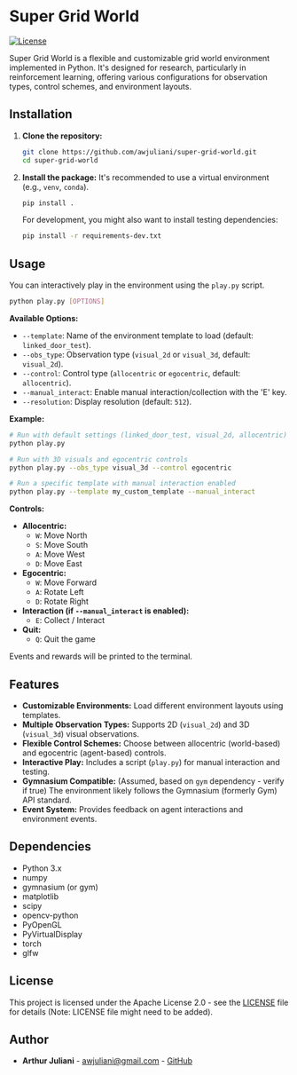 # Super Grid World

[![License](https://img.shields.io/badge/License-Apache_2.0-blue.svg)](https://opensource.org/licenses/Apache-2.0)

Super Grid World is a flexible and customizable grid world environment implemented in Python. It's designed for research, particularly in reinforcement learning, offering various configurations for observation types, control schemes, and environment layouts.

## Installation

1.  **Clone the repository:**
    ```bash
    git clone https://github.com/awjuliani/super-grid-world.git
    cd super-grid-world
    ```

2.  **Install the package:**
    It's recommended to use a virtual environment (e.g., `venv`, `conda`).
    ```bash
    pip install .
    ```
    For development, you might also want to install testing dependencies:
    ```bash
    pip install -r requirements-dev.txt
    ```

## Usage

You can interactively play in the environment using the `play.py` script.

```bash
python play.py [OPTIONS]
```

**Available Options:**

*   `--template`: Name of the environment template to load (default: `linked_door_test`).
*   `--obs_type`: Observation type (`visual_2d` or `visual_3d`, default: `visual_2d`).
*   `--control`: Control type (`allocentric` or `egocentric`, default: `allocentric`).
*   `--manual_interact`: Enable manual interaction/collection with the 'E' key.
*   `--resolution`: Display resolution (default: `512`).

**Example:**

```bash
# Run with default settings (linked_door_test, visual_2d, allocentric)
python play.py

# Run with 3D visuals and egocentric controls
python play.py --obs_type visual_3d --control egocentric

# Run a specific template with manual interaction enabled
python play.py --template my_custom_template --manual_interact
```

**Controls:**

*   **Allocentric:**
    *   `W`: Move North
    *   `S`: Move South
    *   `A`: Move West
    *   `D`: Move East
*   **Egocentric:**
    *   `W`: Move Forward
    *   `A`: Rotate Left
    *   `D`: Rotate Right
*   **Interaction (if `--manual_interact` is enabled):**
    *   `E`: Collect / Interact
*   **Quit:**
    *   `Q`: Quit the game

Events and rewards will be printed to the terminal.

## Features

*   **Customizable Environments:** Load different environment layouts using templates.
*   **Multiple Observation Types:** Supports 2D (`visual_2d`) and 3D (`visual_3d`) visual observations.
*   **Flexible Control Schemes:** Choose between allocentric (world-based) and egocentric (agent-based) controls.
*   **Interactive Play:** Includes a script (`play.py`) for manual interaction and testing.
*   **Gymnasium Compatible:** (Assumed, based on `gym` dependency - verify if true) The environment likely follows the Gymnasium (formerly Gym) API standard.
*   **Event System:** Provides feedback on agent interactions and environment events.

## Dependencies

*   Python 3.x
*   numpy
*   gymnasium (or gym)
*   matplotlib
*   scipy
*   opencv-python
*   PyOpenGL
*   PyVirtualDisplay
*   torch
*   glfw

## License

This project is licensed under the Apache License 2.0 - see the [LICENSE](LICENSE) file for details (Note: LICENSE file might need to be added).

## Author

*   **Arthur Juliani** - [awjuliani@gmail.com](mailto:awjuliani@gmail.com) - [GitHub](https://github.com/awjuliani)